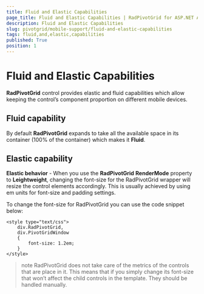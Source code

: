 ```yaml
---
title: Fluid and Elastic Capabilities
page_title: Fluid and Elastic Capabilities | RadPivotGrid for ASP.NET AJAX Documentation
description: Fluid and Elastic Capabilities
slug: pivotgrid/mobile-support/fluid-and-elastic-capabilities
tags: fluid,and,elastic,capabilities
published: True
position: 1
---
```


# Fluid and Elastic Capabilities

**RadPivotGrid** control provides elastic and fluid capabilities which allow keeping the control’s component proportion on different mobile devices.

## Fluid capability

By default **RadPivotGrid** expands to take all the available space in its container (100% of the container) which makes it **Fluid**.


## Elastic capability

**Elastic behavior** - When you use the **RadPivotGrid** **RenderMode** property to **Leightweight**, changing the font-size for the RadPivotGrid wrapper will resize the control elements accordingly. This is usually achieved by using em units for font-size and padding settings.

To change the font-size for RadPivotGrid you can use the code snippet below:

````ASPNET
<style type="text/css">
    div.RadPivotGrid,
	div.PivotGridWindow
    {
        font-size: 1.2em;
    }
</style>
````

>note RadPivotGrid does not take care of the metrics of the controls that are place in it. This means that if you simply change its font-size that won’t affect the child controls in the template. They should be handled manually.
>

